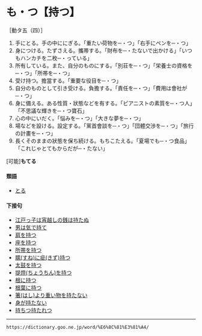 # も・つ【持つ】

［動タ五（四）］
1. 手にとる。手の中ににぎる。「重たい荷物を─・つ」「右手にペンを─・つ」
2. 身につける。たずさえる。攜帯する。「財布を─・たないで出かける」「いつもハンカチを二枚─・っている」
3. 所有している。また、自分のものにする。「別荘を─・つ」「栄養士の資格を─・つ」「所帯を─・つ」
4. 受け持つ。擔當する。「重要な役目を─・つ」
5. 自分のものとして引き受ける。負擔する。「責任を─・つ」「費用は會社が─・つ」
6. 身に備える。ある性質・狀態などを有する。「ピアニストの素質を─・つ人」「不思議な輝きを─・つ寶石」
7. 心の中にいだく。「悩みを─・つ」「大きな夢を─・つ」
8. 場などを設ける。設定する。「黨首會談を─・つ」「団體交渉を─・つ」「旅行の計畫を─・つ」
9. 長くそのままの狀態を保ち続ける。もちこたえる。「夏場でも─・つ食品」「これじゃとてもからだが─・たない」
    

\[可能\]**もてる**

#### 類語

-   [とる](https://dictionary.goo.ne.jp/word/%E5%8F%96%E3%82%8B/#jn-161480)

#### 下接句

-   [江戸っ子は宵越しの銭は持たぬ](https://dictionary.goo.ne.jp/word/%E6%B1%9F%E6%88%B8%E3%81%A3%E5%AD%90%E3%81%AF%E5%AE%B5%E8%B6%8A%E3%81%97%E3%81%AE%E9%8A%AD%E3%81%AF%E6%8C%81%E3%81%9F%E3%81%AC/#jn-24421)
-   [男は気で持て](https://dictionary.goo.ne.jp/word/%E7%94%B7%E3%81%AF%E6%B0%97%E3%81%A7%E6%8C%81%E3%81%A6/#jn-31925)
-   [肩を持つ](https://dictionary.goo.ne.jp/word/%E8%82%A9%E3%82%92%E6%8C%81%E3%81%A4/#jn-41628)
-   [座を持つ](https://dictionary.goo.ne.jp/word/%E5%BA%A7%E3%82%92%E6%8C%81%E3%81%A4/#jn-84279)
-   [所帯を持つ](https://dictionary.goo.ne.jp/word/%E6%89%80%E5%B8%AF%E3%82%92%E6%8C%81%E3%81%A4/#jn-111604)
-   [臑(すね)に疵(きず)持つ](https://dictionary.goo.ne.jp/word/%E8%84%9B%E3%81%AB%E7%96%B5%E6%8C%81%E3%81%A4/#jn-119371)
-   [太鼓を持つ](https://dictionary.goo.ne.jp/word/%E5%A4%AA%E9%BC%93%E3%82%92%E6%8C%81%E3%81%A4/#jn-133008)
-   [提燈(ちょうちん)を持つ](https://dictionary.goo.ne.jp/word/%E6%8F%90%E7%81%AF%E3%82%92%E6%8C%81%E3%81%A4/#jn-144660)
-   [根に持つ](https://dictionary.goo.ne.jp/word/%E6%A0%B9%E3%81%AB%E6%8C%81%E3%81%A4/#jn-169580)
-   [根葉に持つ](https://dictionary.goo.ne.jp/word/%E6%A0%B9%E8%91%89%E3%81%AB%E6%8C%81%E3%81%A4/#jn-170535)
-   [箸(はし)より重い物を持たない](https://dictionary.goo.ne.jp/word/%E7%AE%B8%E3%82%88%E3%82%8A%E9%87%8D%E3%81%84%E7%89%A9%E3%82%92%E6%8C%81%E3%81%9F%E3%81%AA%E3%81%84/#jn-175840)
-   [身が持たない](https://dictionary.goo.ne.jp/word/%E8%BA%AB%E3%81%8C%E6%8C%81%E3%81%9F%E3%81%AA%E3%81%84/#jn-210679)
-   [持ちつ持たれつ](https://dictionary.goo.ne.jp/word/%E6%8C%81%E3%81%A1%E3%81%A4%E6%8C%81%E3%81%9F%E3%82%8C%E3%81%A4/#jn-219382)

---
`https://dictionary.goo.ne.jp/word/%E6%8C%81%E3%81%A4/`